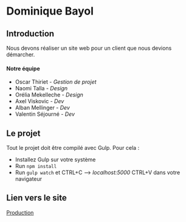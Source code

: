 # Dominique Bayol

## Introduction

Nous devons réaliser un site web pour un client que nous devions démarcher.

#### Notre équipe
- Oscar Thiriet - *Gestion de projet*
- Naomi Talla - *Design*
- Orélia Mekelleche - *Design*
- Axel Viskovic - *Dev*
- Alban Mellinger - *Dev*
- Valentin Séjourné - *Dev*

## Le projet

Tout le projet doit être compilé avec Gulp. Pour cela :

- Installez Gulp sur votre système
- Run ```npm install```
- Run ```gulp watch``` et CTRL+C --> *localhost:5000* CTRL+V dans votre navigateur


## Lien vers le site

[Production](https://)